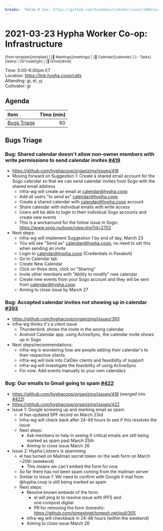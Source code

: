 ```yaml
---
breaks:  false # See: https://github.com/hackmdio/codimd/issues/40#issuecomment-172927690
---
```

# 2021-03-23 Hypha Worker Co-op: Infrastructure

<sup>[from template][template] | [:notebook: Meetings][meetings] | [:date: Calendar][calendar] | [:white_check_mark: Tasks][tasks] | [:cat: Code][gh] | [:open_file_folder: Drive][drive]</sup>

Time:       5:00-6:00pm ET  
Location:   https://link.hypha.coop/calls  
Attending:  gi, el, yj  
Cultivator: gi  

## Agenda

| Item                                            | Time (min) |
|:------------------------------------------------|-----------:|
| [Bugs Triage](#Bugs-Triage)                     |         60 |

## Bugs Triage

### Bug: Shared calendar doesn't allow non-owner members with write permissions to send calendar invites [#419](https://github.com/hyphacoop/organizing/issues/419)
- https://github.com/hyphacoop/organizing/issues/419
- Moving forward on Suggestion 1: Create a shared email account for the Sogo calendar so that we can send calendar invites from Sogo with the shared email address
    - infra-wg will create an email at calendar@hypha.coop
    - Add all users "to send as" calendar@hypha.coop
    - Create a shared calendar with calendar@hypha.coop account
    - Share calendar with individual emails with write access
    - Users will be able to login to their individual Sogo accounts and create new events
    - This is a workaround for the follow issue in Sogo: https://www.sogo.nu/bugs/view.php?id=2702
- Next steps:
    - infra-wg will implement Suggestion 1 by end of day, March 23
    - You will see "Send as" calendar@hypha.coop, no need to set this when sending an invite
    - Login to calendar@hypha.coop (Credentials in Passbolt)
    - Go to Calendar tab
    - Create New Calendar
    - Click on three dots, click on "Sharing"
    - Invite other members with "Ability to modify" new calendar
    - Create new events from your Sogo account and they will be sent from calendar@hypha.coop
    - Aiming to close issue by March 27

### Bug: Accepted calendar invites not showing up in calendar [#393](https://github.com/hyphacoop/organizing/issues/393)
- https://github.com/hyphacoop/organizing/issues/393
- infra-wg thinks it's a client issue
    - Thunderbird: shows the invite in the wrong calendar
    - Android Calendar app: using ActiveSync, the calendar invite shows up in Sogo
- Next steps/recommendations:
    - infra-wg is wondering how are people adding their calendar's to their respective clients
    - infra-wg will look into CalDev clients and feasibility of support 
    - infra-wg will investigate the feasibility of using ActiveSync
    - For now: Add events manually to your own calendars

### Bug: Our emails to Gmail going to spam [#422](https://github.com/hyphacoop/organizing/issues/422)
- https://github.com/hyphacoop/organizing/issues/418 (merged into [#422](https://github.com/hyphacoop/organizing/issues/422))
- https://github.com/hyphacoop/organizing/issues/422
- Issue 1: Google screwing up and marking email as spam
    - el has updated SPF record on March 23rd
    - Infra-wg will check back after 24-48 hours to see if this resolves the issue
    - Next steps:
        - Ask members to help in seeing if critical emails are still being marked as spam past March 25th
        - Aiming to close issue March 26
- Issue 2: Hypha Listserv is spamming
    - el has turned on Mailman secret token on the web form on March ~20th (weekend)
        - This means we can't embed the form for now
    - So far there has not been spam coming from the mailman server
    - Similar to Issue 1: We need to confirm with Google if mail from @hypha.coop is still being marked as spam
    - Next steps:
        - Resolve known embeds of the form: 
            - el will ping bl to resolve issue with IPFS and one.compost.digital
            - PR for removing the form (tomesh): https://github.com/tomeshnet/tomesh.net/pull/305
        - infra-wg will checkback in 24-48 hours (within the weekend)
        - Aiming to close issue March 26
